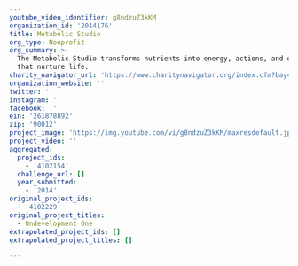 ```yaml
---
youtube_video_identifier: g8ndzuZ3kKM
organization_id: '2014176'
title: Metabolic Studio
org_type: Nonprofit
org_summary: >-
  The Metabolic Studio transforms nutrients into energy, actions, and objects
  that nurture life.
charity_navigator_url: 'https://www.charitynavigator.org/index.cfm?bay=search.profile&ein=261878892'
organization_website: ''
twitter: ''
instagram: ''
facebook: ''
ein: '261878892'
zip: '90012'
project_image: 'https://img.youtube.com/vi/g8ndzuZ3kKM/maxresdefault.jpg'
project_video: ''
aggregated:
  project_ids:
    - '4102154'
  challenge_url: []
  year_submitted:
    - '2014'
original_project_ids:
  - '4102229'
original_project_titles:
  - Undevelopment One
extrapolated_project_ids: []
extrapolated_project_titles: []

---
```

